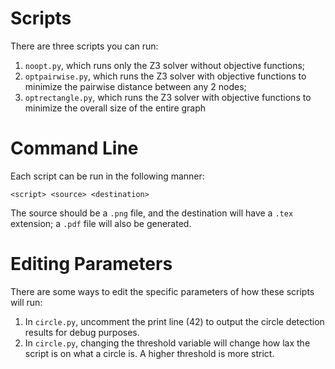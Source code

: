# Scripts

There are three scripts you can run: 

1. `noopt.py`, which runs only the Z3 solver without objective functions; 
2. `optpairwise.py`, which runs the Z3 solver with objective functions to minimize the pairwise distance between any 2 nodes;
3. `optrectangle.py`, which runs the Z3 solver with objective functions to minimize the overall size of the entire graph

# Command Line

Each script can be run in the following manner:

```<script> <source> <destination>```

The source should be a `.png` file, and the destination will have a `.tex` extension; a `.pdf` file will also be generated.

# Editing Parameters

There are some ways to edit the specific parameters of how these scripts will run:

1. In `circle.py`, uncomment the print line (42) to output the circle detection results for debug purposes.
2. In `circle.py`, changing the threshold variable will change how lax the script is on what a circle is. A higher threshold is more strict.
